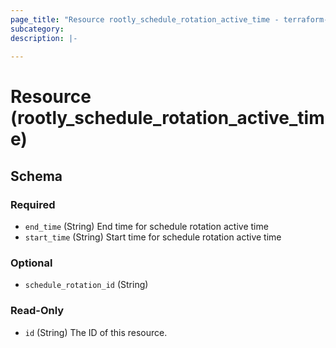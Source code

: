 ```yaml
---
page_title: "Resource rootly_schedule_rotation_active_time - terraform-provider-rootly"
subcategory:
description: |-
    
---
```


# Resource (rootly_schedule_rotation_active_time)





<!-- schema generated by tfplugindocs -->
## Schema

### Required

- `end_time` (String) End time for schedule rotation active time
- `start_time` (String) Start time for schedule rotation active time

### Optional

- `schedule_rotation_id` (String)

### Read-Only

- `id` (String) The ID of this resource.
